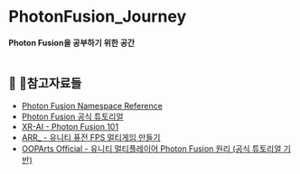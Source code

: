 # PhotonFusion_Journey

**Photon Fusion을 공부하기 위한 공간**
</br></br>

## 📌 참고자료들

-   [Photon Fusion Namespace Reference](https://doc-api.photonengine.com/en/fusion/current/namespace_fusion.html)
-   [Photon Fusion 공식 튜토리얼](https://doc.photonengine.com/ko-kr/fusion/current/tutorials/host-mode-basics/overview)
-   [XR-AI - Photon Fusion 101](https://www.youtube.com/watch?v=8V2FqOschRg&t=4s)
-   [ARR_ - 유니티 퓨전 FPS 멀티게임 만들기](https://www.youtube.com/watch?v=FtzNWcR_zbM&t=53s)
-   [OOPArts Official - 유니티 멀티플레이어 Photon Fusion 원리 (공식 튜토리얼 기반)](https://www.youtube.com/watch?v=6a2Q9UdrL_c&t=143s)
